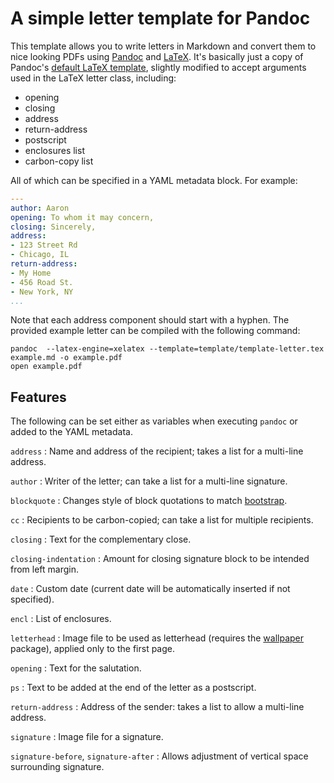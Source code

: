 # A simple letter template for Pandoc

This template allows you to write letters in Markdown and convert them to nice looking PDFs using [Pandoc][] and [LaTeX][]. It's basically just a copy of Pandoc's [default LaTeX template][latex-template], slightly modified to accept arguments used in the LaTeX letter class, including:

* opening
* closing
* address
* return-address
* postscript
* enclosures list
* carbon-copy list

All of which can be specified in a YAML metadata block. For example:

```yaml
---
author: Aaron
opening: To whom it may concern,
closing: Sincerely,
address:
- 123 Street Rd
- Chicago, IL
return-address:
- My Home
- 456 Road St.
- New York, NY
...
```

Note that each address component should start with a hyphen. The provided example letter can be compiled with the following command:

```shell
pandoc  --latex-engine=xelatex --template=template/template-letter.tex example.md -o example.pdf
open example.pdf
```

## Features

The following can be set either as variables when executing `pandoc` or added to the YAML metadata.

`address`
:   Name and address of the recipient; takes a list for a multi-line address.

`author`
:   Writer of the letter; can take a list for a multi-line signature.

`blockquote`
:   Changes style of block quotations to match [bootstrap][].

`cc`
:   Recipients to be carbon-copied; can take a list for multiple recipients.

`closing`
:   Text for the complementary close.

`closing-indentation`
:   Amount for closing signature block to be intended from left margin.

`date`
:   Custom date (current date will be automatically inserted if not specified).

`encl`
:   List of enclosures.

`letterhead`
:   Image file to be used as letterhead (requires the [wallpaper][] package), applied only to the first page.

`opening`
:   Text for the salutation.

`ps`
:   Text to be added at the end of the letter as a postscript.

`return-address`
:   Address of the sender: takes a list to allow a multi-line address.

`signature`
:   Image file for a signature.

`signature-before`, `signature-after`
:   Allows adjustment of vertical space surrounding signature.

[Pandoc]: http://pandoc.org
[LaTeX]: http://www.latex-project.org/
[latex-template]: https://github.com/jgm/pandoc-templates/blob/master/default.latex
[bootstrap]: http://getbootstrap.com/css/#type-blockquotes
[wallpaper]: https://www.ctan.org/pkg/wallpaper
